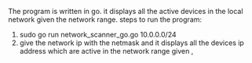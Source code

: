 The program is written in go.
it displays all the active devices in the local network given the network range.
steps to run the program:
1. sudo go run network_scanner_go.go 10.0.0.0/24
2. give the network ip with the netmask and it displays all the devices ip address which are active in the network range given ,

   
